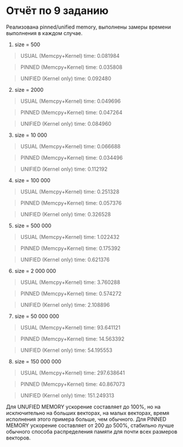 # Отчёт по 9 заданию

Реализована pinned/unified memory, выполнены замеры времени выполнения в каждом случае.

1. size = 500
> USUAL (Memcpy+Kernel) time: 0.081984

> PINNED (Memcpy+Kernel) time: 0.035808

> UNIFIED (Kernel only) time: 0.092480
2. size = 2000
> USUAL (Memcpy+Kernel) time: 0.049696

> PINNED (Memcpy+Kernel) time: 0.047264

> UNIFIED (Kernel only) time: 0.084960
3. size = 10 000
> USUAL (Memcpy+Kernel) time: 0.066688

> PINNED (Memcpy+Kernel) time: 0.034496

> UNIFIED (Kernel only) time: 0.112192
4. size = 100 000
> USUAL (Memcpy+Kernel) time: 0.251328

> PINNED (Memcpy+Kernel) time: 0.057376

> UNIFIED (Kernel only) time: 0.326528
5. size = 500 000
> USUAL (Memcpy+Kernel) time: 1.022432

> PINNED (Memcpy+Kernel) time: 0.175392

> UNIFIED (Kernel only) time: 0.621376
6. size = 2 000 000
> USUAL (Memcpy+Kernel) time: 3.760288

> PINNED (Memcpy+Kernel) time: 0.574272

> UNIFIED (Kernel only) time: 2.108896
7. size = 50 000 000
> USUAL (Memcpy+Kernel) time: 93.641121

> PINNED (Memcpy+Kernel) time: 14.563392

> UNIFIED (Kernel only) time: 54.195553
8. size = 150 000 000
> USUAL (Memcpy+Kernel) time: 297.638641

> PINNED (Memcpy+Kernel) time: 40.867073

> UNIFIED (Kernel only) time: 151.249313

Для UNUFIED MEMORY ускорение составляет до 100%, но на исключительно на больших векторах, на малых векторах, время исполнения этого примера больше, чем обычного.
Для PINNED MEMORY ускорение составляет от 200 до 500%, стабильно лучше обычного способа распределения памяти для почти всех размеров векторов.
